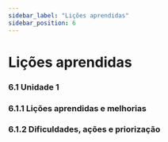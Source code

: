 ```yaml
---
sidebar_label: "Lições aprendidas"
sidebar_position: 6
---
```

# Lições aprendidas

### 6.1 Unidade 1

### 6.1.1 Lições aprendidas e melhorias

### 6.1.2 Dificuldades, ações e priorização